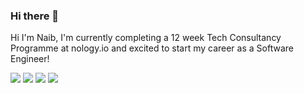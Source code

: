 ### Hi there 👋

Hi I'm Naib, I'm currently completing a 12 week Tech Consultancy Programme at nology.io and excited to start my career as a Software Engineer!

<img src="{ https://img.shields.io/badge/HTML5-E34F26?style=for-the-badge&logo=html5&logoColor=white }" />
<img src="{https://img.shields.io/badge/CSS3-1572B6?style=for-the-badge&logo=css3&logoColor=white}" />
<img src="{https://img.shields.io/badge/JavaScript-323330?style=for-the-badge&logo=javascript&logoColor=F7DF1E}" />
<img src="{https://img.shields.io/badge/Java-ED8B00?style=for-the-badge&logo=java&logoColor=white}" />

